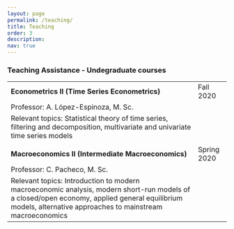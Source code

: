 ```yaml
---
layout: page
permalink: /teaching/
title: Teaching
order: 3
description: 
nav: true
---
```


### Teaching Assistance - Undegraduate courses

<style>
table th:first-of-type {
    width: 70%;
}
table th:nth-of-type(2) {
    width: 30%;
}
</style>

|                                                                                                                                                                                                          |             |
|----------------------------------------------------------------------------------------------------------------------------------------------------------------------------------------------------------|-------------|
| **Econometrics II (Time Series Econometrics)**                                                                                                                                                           |  Fall 2020  |
| Professor: A. López-Espinoza, M. Sc.                                                                                                                                                                     |         |
| Relevant topics: Statistical theory of time series, filtering and decomposition, multivariate and univariate time series models                                                                          |             |
|                                                                                                                                                                                                          |             |
| **Macroeconomics II (Intermediate Macroeconomics)**                                                                                                                                                      | Spring 2020 |
| Professor: C. Pacheco, M. Sc.                                                                                                                                                                            |       |
| Relevant topics: Introduction to modern macroeconomic analysis, modern short-run models of a closed/open economy, applied general equilibrium models, alternative approaches to mainstream macroeconomics |             |
